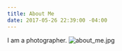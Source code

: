 ```yaml
---
title: About Me
date: 2017-05-26 22:39:00 -04:00
---
```


I am a photographer.
![about_me.jpg](/uploads/about_me.jpg)